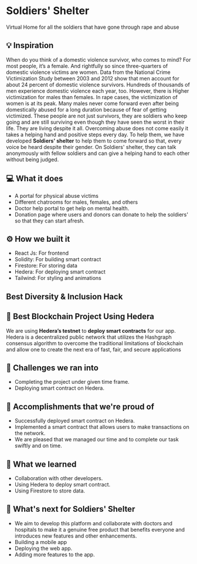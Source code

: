 # Soldiers' Shelter

Virtual Home for all the soldiers that have gone through rape and abuse

## 💡 Inspiration

When do you think of a domestic violence survivor, who comes to mind? For most people, it’s a female. And rightfully so since three-quarters of domestic violence victims are women. Data from the National Crime Victimization Study between 2003 and 2012 show that men account for about 24 percent of domestic violence survivors. Hundreds of thousands of men experience domestic violence each year, too.
However, there is Higher victimization for males than females. In rape cases, the victimization of women is at its peak. Many males never come forward even after being domestically abused for a long duration because of fear of getting victimized.
These people are not just survivors, they are soldiers who keep going and are still surviving even though they have seen the worst in their life. They are living despite it all. Overcoming abuse does not come easily it takes a helping hand and positive steps every day.
To help them, we have developed **Soldiers' shelter** to help them to come forward so that, every voice be heard despite their gender. On Soldiers' shelter, they can talk anonymously with fellow soldiers and can give a helping hand to each other without being judged.

## 💻 What it does

- A portal for physical abuse victims
- Different chatrooms for males, females, and others
- Doctor help portal to get help on mental health.
- Donation page where users and donors can donate to help the soldiers' so that they can start afresh.

## ⚙️ How we built it

- React Js: For frontend
- Solidity: For building smart contract
- Firestore: For storing data
- Hedera: For deploying smart contract
- Tailwind: For styling and animations

## Best Diversity & Inclusion Hack

## 🔐 Best Blockchain Project Using Hedera

We are using **Hedera’s testnet** to **deploy smart contracts** for our app. Hedera is a decentralized public network that utilizes the Hashgraph consensus algorithm to overcome the traditional limitations of blockchain and allow one to create the next era of fast, fair, and secure applications

## 🧠 Challenges we ran into

- Completing the project under given time frame.
- Deploying smart contract on Hedera.

## 🏅 Accomplishments that we're proud of

- Successfully deployed smart contract on Hedera.
- Implemented a smart contract that allows users to make transactions on the network.
- We are pleased that we managed our time and to complete our task swiftly and on time.

## 📖 What we learned

- Collaboration with other developers.
- Using Hedera to deploy smart contract.
- Using Firestore to store data.

## 🚀 What's next for Soldiers' Shelter

- We aim to develop this platform and collaborate with doctors and hospitals to make it a genuine free product that benefits everyone and introduces new features and other enhancements.
- Building a mobile app
- Deploying the web app.
- Adding more features to the app.
